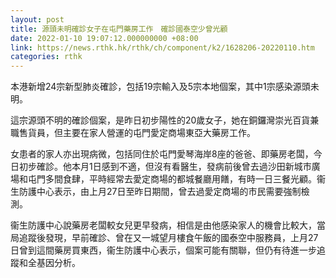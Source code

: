```yaml
---
layout: post
title: 源頭未明確診女子在屯門藥房工作　確診國泰空少曾光顧
date: 2022-01-10 19:07:12.000000000 +08:00
link: https://news.rthk.hk/rthk/ch/component/k2/1628206-20220110.htm
categories: rthk
---
```


本港新增24宗新型肺炎確診，包括19宗輸入及5宗本地個案，其中1宗感染源頭未明。

這宗源頭不明的確診個案，是昨日初步陽性的20歲女子，她在銅鑼灣崇光百貨兼職售貨員，但主要在家人營運的屯門愛定商場東亞大藥房工作。

女患者的家人亦出現病微，包括同住於屯門愛琴海岸8座的爸爸、即藥房老闆，今日初步確診。他本月1日感到不適，但沒有看醫生，發病前後曾去過沙田新城市廣場和屯門多間食肆，平時經常去愛定商場的都城餐廳用饍，有時一日三餐光顧。衞生防護中心表示，由上月27日至昨日期間，曾去過愛定商場的市民需要強制檢測。

衞生防護中心說藥房老闆較女兒更早發病，相信是由他感染家人的機會比較大，當局追蹤後發現，早前確診、曾在又一城望月樓食午飯的國泰空中服務員，上月27日曾到這間藥房買東西，衞生防護中心表示，個案可能有關聯，但仍有待進一步追蹤和全基因分析。

